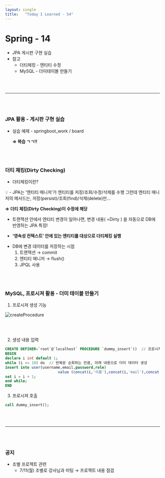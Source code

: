 ```yaml
---
layout: single
title:   "Today I Learned - 54"
---
```


# Spring - 14

- JPA  게시판  구현 실습
- 참고
    - 더티체킹 - 엔티티 수정
    - MySQL - 더미테이블 만들기

<br>
<br>

---

<br>
<br>

### JPA 활용 - 게시판 구현 실습

- 실습 예제 - springboot_work / board
    
    **⇒ 복습 ㄱㄱ!!**
    
<br>
<br>

### 더티 체킹(Dirty Checking)

- 더티체킹이란?

<aside>
💡 - JPA는 ‘엔티티 매니저’가 엔티티를 저장/조회/수정/삭제를 수행
   그런데 엔티티 매니저의 메서드는,  저장(persist)/조회(find)/삭제(delete)만…

**⇒ 더티 체킹(Dirty Checking)이  수정에 해당**
  - 트랜잭션 안에서 엔티티 변경이 일어나면,
     변경 내용( =Dirty ) 을 자동으로 DB에 반영하는 JPA 특징!

  - **‘영속성 컨텍스트’ 안에 있는 엔티티를 대상으로 더티체킹 실행**

</aside>

- DB에 변경 데이터를 저장하는 시점
    1. 트랜잭션 → commit
    2. 엔티티 매니저 → flush()
    3. JPQL 사용

<br>
<br>

### MySQL, 프로시져 활용 - 더미 테이블 만들기

  1. 프로시져 생성 기능

![createProcedure](https://rightmemory1999.github.io/images/data0705/createProcedure.png)

<br>
<br>

  2. 생성 내용 입력

```sql
CREATE DEFINER=`root`@`localhost` PROCEDURE `dummy_insert`()  // 프로시져명: dummy_insert
BEGIN
declare i int default 1;
while (i <= 10) do  // 반복문 순회하는 만큼, 아래 내용으로 더미 데이터 생성
insert into user(username,email,password,role)
						value (concat(i,'이름'),concat(i,'mail'),concat(i,'PW'),'user');
set i = i + 1;
end while;
END
```

  3. 프로시져 호출

```sql
call dummy_insert();
```

<br>
<br>

---

<br>
<br>

### 공지

- 조별 프로젝트 관련
    - 7/11(월) 조별로 강사님과 미팅 → 프로젝트 내용 점검

<br>
<br>
